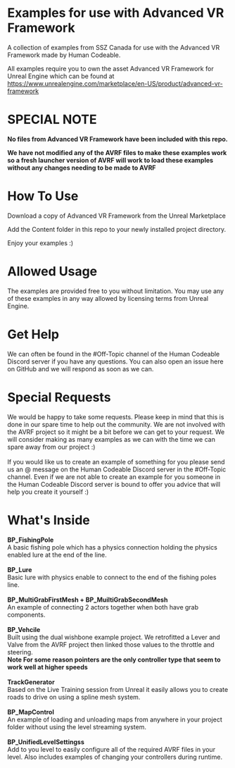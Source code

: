 # Examples for use with Advanced VR Framework
A collection of examples from SSZ Canada for use with the Advanced VR Framework made by Human Codeable.


All examples require you to own the asset Advanced VR Framework for Unreal Engine which can be found at
https://www.unrealengine.com/marketplace/en-US/product/advanced-vr-framework

# SPECIAL NOTE

**No files from Advanced VR Framework have been included with this repo.**

**We have not modified any of the AVRF files to make these examples work so a fresh launcher version of AVRF will work to load these examples without any changes needing to be made to AVRF**





# How To Use
Download a copy of Advanced VR Framework from the Unreal Marketplace

Add the Content folder in this repo to your newly installed project directory.

Enjoy your examples :)



# Allowed Usage 
The examples are provided free to you without limitation. You may use any of these examples in any way allowed by licensing terms from Unreal Engine.


# Get Help
We can often be found in the #Off-Topic channel of the Human Codeable Discord server if you have any questions. You can also open an issue here on GitHub and we will respond as soon as we can. 


# Special Requests
We would be happy to take some requests. Please keep in mind that this is done in our spare time to help out the community. We are not involved with the AVRF project so it might be a bit before we can get to your request. We will consider making as many examples as we can with the time we can spare away from our project :)
<br>
<br>
If you would like us to create an example of something for you please send us an @ message on the Human Codeable Discord server in the #Off-Topic channel. Even if we are not able to create an example for you someone in the Human Codeable Discord server is bound to offer you advice that will help you create it yourself :)


# What's Inside

**BP_FishingPole**
<br>
  A basic fishing pole which has a physics connection holding the physics enabled lure at the end of the line.
<br>
<br>
**BP_Lure**
<br>
  Basic lure with physics enable to connect to the end of the fishing poles line.
<br>
<br>
**BP_MultiGrabFirstMesh + BP_MuiltiGrabSecondMesh**
<br>
An example of connecting 2 actors together when both have grab components.
<br>
<br> 
**BP_Vehcile**
<br>
  Built using the dual wishbone example project. We retrofitted a Lever and Valve from the AVRF project then linked those values to the throttle and steering.
<br>
**Note For some reason pointers are the only controller type that seem to work well at higher speeds**
<br>
<br>
**TrackGenerator**
<br>
Based on the Live Training session from Unreal it easily allows you to create roads to drive on using a spline mesh system.
<br>
<br>
**BP_MapControl**
<br>
An example of loading and unloading maps from anywhere in your project folder without using the level streaming system.
<br>
<br>
**BP_UnifiedLevelSettingss**
<br>
Add to you level to easily configure all of the required AVRF files in your level. Also includes examples of changing your controllers during runtime. 